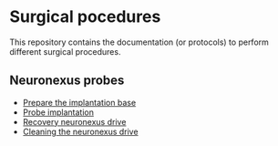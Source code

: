 # Surgical pocedures

This repository contains the documentation (or protocols) to perform different surgical procedures.


## Neuronexus probes
* [Prepare the implantation base](Neuronexus/prepare_base.md)
* [Probe implantation](Neuronexus/implantation.md)
* [Recovery neuronexus drive](Neuronexus/recovery.md)
* [Cleaning the neuronexus drive](Neuronexus/cleaning.md)
